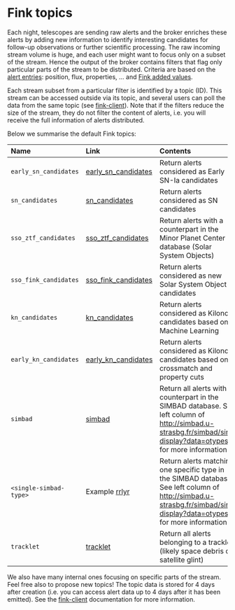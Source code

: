 # Fink topics

Each night, telescopes are sending raw alerts and the broker enriches these alerts by adding new information to identify interesting candidates for follow-up observations or further scientific processing. The raw incoming stream volume is huge, and each user might want to focus only on a subset of the stream. Hence the output of the broker contains filters that flag only particular parts of the stream to be distributed. Criteria are based on the [alert entries](https://zwickytransientfacility.github.io/ztf-avro-alert/schema.html): position, flux, properties, ... and [Fink added values](science/added_values.md).

Each stream subset from a particular filter is identified by a topic (ID). This stream can be accessed outside via its topic, and several users can poll the data from the same topic (see [fink-client](https://github.com/astrolabsoftware/fink-client)). Note that if the filters reduce the size of the stream, they do not filter the content of alerts, i.e. you will receive the full information of alerts distributed.

Below we summarise the default Fink topics:

| Name | Link | Contents |
|:--------|:-------|:--------|
| `early_sn_candidates` | [early_sn_candidates](https://github.com/astrolabsoftware/fink-filters/blob/master/fink_filters/filter_early_sn_candidates/filter.py) | Return alerts considered as Early SN-Ia candidates |
| `sn_candidates` | [sn_candidates](https://github.com/astrolabsoftware/fink-filters/blob/master/fink_filters/filter_sn_candidates/filter.py) | Return alerts considered as SN candidates |
| `sso_ztf_candidates` | [sso_ztf_candidates](https://github.com/astrolabsoftware/fink-filters/blob/master/fink_filters/filter_sso_ztf_candidates/filter.py) | Return alerts with a counterpart in the Minor Planet Center database (Solar System Objects) |
| `sso_fink_candidates` | [sso_fink_candidates](https://github.com/astrolabsoftware/fink-filters/blob/master/fink_filters/filter_fink_ztf_candidates/filter.py) | Return alerts considered as new Solar System Object candidates |
| `kn_candidates` | [kn_candidates](https://github.com/astrolabsoftware/fink-filters/blob/master/fink_filters/filter_kn_candidates/filter.py) | Return alerts considered as Kilonova candidates based on Machine Learning |
| `early_kn_candidates` | [early_kn_candidates](https://github.com/astrolabsoftware/fink-filters/blob/master/fink_filters/filter_early_kn_candidates/filter.py) | Return alerts considered as Kilonova candidates based on crossmatch and property cuts |
| `simbad` | [simbad](https://github.com/astrolabsoftware/fink-filters/blob/master/fink_filters/filter_simbad_candidates/filter.py) | Return all alerts with a counterpart in the SIMBAD database. See left column of http://simbad.u-strasbg.fr/simbad/sim-display?data=otypes for more information |
| `<single-simbad-type>` | Example [rrlyr](https://github.com/astrolabsoftware/fink-filters/blob/master/fink_filters/filter_rrlyr/filter.py) | Return alerts matching one specific type in the SIMBAD database. See left column of http://simbad.u-strasbg.fr/simbad/sim-display?data=otypes for more information |
| `tracklet` | [tracklet](https://github.com/astrolabsoftware/fink-filters/blob/master/fink_filters/filter_tracklet_candidates/filter.py) | Return all alerts belonging to a tracklet (likely space debris or satellite glint) |

We also have many internal ones focusing on specific parts of the stream. Feel free also to propose new topics! The topic data is stored for 4 days after creation (i.e. you can access alert data up to 4 days after it has been emitted). See the [fink-client](fink-client.md) documentation for more information.
